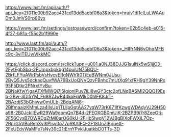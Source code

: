 https://www.last.fm/api/auth/?api_key=2f011c00b92acc431cd13dd5aebf06a3&token=hruiv1dl1clLuLWAAuDm0JmVS0rp80yx

https://www.last.fm/settings/lostpassword/confirm?token=02b5c4eb-e015-4f27-b81a-f55c2b1f990e

http://www.last.fm/api/auth/?api_key=2f011c00b92acc431cd13dd5aebf06a3&token=_HIPrNN6vOhqMFBc9c-3viTEUwVIkkMC

[https://click.discord.com/ls/click?upn=u001.a0NJ38DJJG1sulNx5wS1jjC3-2FytEgbSbq-2FUmpxbpkbg14puiUN75BQU-2BrfLFYuAWrPsbVsHvcvERgNWh1t0TiEuBWNm0JUsu-2ByQ5Jvs5dckagQuvfWA76BxUoQNVQzvFBnhc7mUtXg91xfRH9gY39NnRx95F5Dtkr2PNrxtYvBu-2BNaKfwYjgaATXfMWQj7l5IgionlPuv7lLi8wGY3ctc2pfLNqBASMl2QQQ19Esb-2Bw-3DI5YM_F68R7JwB4dkoEpWlkD0hlFK8JrT-2BAzdjS3bGhiww0mULb-2BdqANj8-2BlfmaaizKMmLza4lIsUp1TLljpGqtAA27vqW73rK671lfKzwgWDAdyVJ29H50a98-2B0JckIlEwR29Wa9obmQn7B4d-2FEOXGB0mUiK-2BZPB9i7r8ZeeOtj-2F56CyxB7OWRDgZtMl0arOG0kU-2FHb5IwgV12VJBgBIXoFWXiL7Oz-2BnrG5VBoRebXv3lPIsy0oZ7oRKAIEQ-2F1SUnZlBppeX-2FxUEdyWaMFe7sNy39c21tErnYPvklJuatkbD0TTs-3D
](https://click.discord.com/ls/click?upn=u001.a0NJ38DJJG1sulNx5wS1jjC3-2FytEgbSbq-2FUmpxbpkbg14puiUN75BQU-2BrfLFYuAWLHzippj1r4bK2rbXaOvGcdPEaN-2F13iKX17-2FFPDGPV74EbbqT9jTmTYdDPHohJ3FDVXDuOmEgifAN3pj2GWQre5WVudaMvvk2U2pipwrOyIxEpFVx-2BLRII1SYjPpj8b0kZxPxYmUpoahIvS7qp5V8XA-3D-3D5sU-_F68R7JwB4dkoEpWlkD0hlFTcBWnxYi-2FfXVa73FM-2FZt72I785gZP5CC9nGEMRBz8BF4FgkR3CthoPT63x7leJRfwSwMj8FLhvIWmqzh5G2bAF-2BlG0ZPKyy5xD0ZYrVLM-2Ffom9OB-2FIKOV-2BUJzrZ1FNThk2a3LeBsMoVuI-2FIsTh7zPT1lZAL0yYStfuy-2FuzFeEFjdBcpVJtv9d-2FGgs83TtpMgqeSI-2BVpSNMNX2NW-2Fy4tDSsHel7b4pts269nTUXNZhOP0b8ddKxtFjP9mEZe88n9A-3D-3D)
